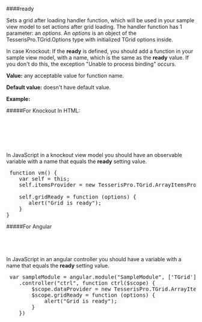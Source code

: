 ﻿####ready

Sets a grid after loading handler function, which will be used in your sample view model to set actions after grid loading. The handler function has 1 parameter: an *options*. An *options* is an object of the TesserisPro.TGrid.Options type with initialized TGrid options inside.

In case Knockout: If the **ready** is defined, you should add  a function in your sample view model, with a name, which is the same as the **ready** value. If you don't do this, the exception "Unable to process binding" occurs. 

**Value:** any acceptable value for function name.

**Default value:** doesn't have default value.

**Example:**

#####For Knockout
In HTML:
<!--Start the highlighter-->
<pre class="brush: html">
	<div id="test-knockout" data-bind="tgrid: { provider: itemsProvider, ready: gridReady}">
	</div>
</pre>
#####
In JavaScript in a knockout view model you should have an observable variable with a name that equals the **ready** setting value. 

<pre class="brush: js">
 function vm() {
    var self = this;
    self.itemsProvider = new TesserisPro.TGrid.ArrayItemsProvider(items);

    self.gridReady = function (options) {
       alert("Grid is ready");
	}
}
</pre>

#####For Angular

<pre class="brush: html">
	<t-grid id="test-angular" provider="dataProvider" ready="gridReady">
	</t-grid>
</pre>
#####
In JavaScript in an angular controller you should have a variable with a name that equals the **ready** setting value. 

<pre class="brush:js">
 var sampleModule = angular.module("SampleModule", ['TGrid'])
    .controller("ctrl", function ctrl($scope) {
        $scope.dataProvider = new TesserisPro.TGrid.ArrayItemsProvider(items);
		$scope.gridReady = function (options) {
			alert("Grid is ready");
		}
	})
</pre>

#####
<script type="text/javascript">
    SyntaxHighlighter.highlight();
</script>